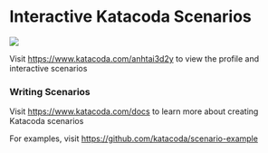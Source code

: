 # Interactive Katacoda Scenarios

[![](http://shields.katacoda.com/katacoda/anhtai3d2y/count.svg)](https://www.katacoda.com/anhtai3d2y "Get your profile on Katacoda.com")

Visit https://www.katacoda.com/anhtai3d2y to view the profile and interactive scenarios

### Writing Scenarios
Visit https://www.katacoda.com/docs to learn more about creating Katacoda scenarios

For examples, visit https://github.com/katacoda/scenario-example
